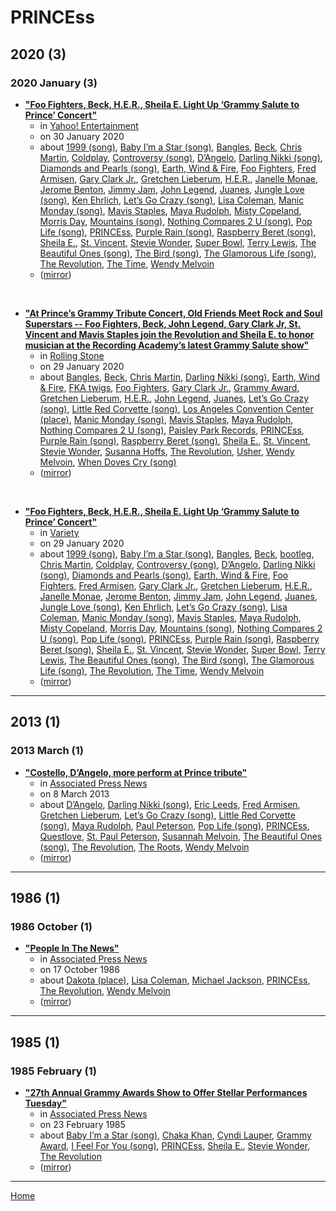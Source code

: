# PRINCEss

## 2020 (3)

### 2020 January (3)

 - [**"Foo Fighters, Beck, H.E.R., Sheila E. Light Up ‘Grammy Salute to Prince’ Concert"**](https://www.yahoo.com/entertainment/foo-fighters-beck-h-e-233930375.html)
    - in [Yahoo! Entertainment](../../publications/yahoo-entertainment/index.md)
    - on 30 January 2020
    - about [1999 (song)](../../topics/song/1999/index.md), [Baby I’m a Star (song)](../../topics/song/baby-i-m-a-star/index.md), [Bangles](../../topics/bangles/index.md), [Beck](../../topics/beck/index.md), [Chris Martin](../../topics/chris-martin/index.md), [Coldplay](../../topics/coldplay/index.md), [Controversy (song)](../../topics/song/controversy/index.md), [D’Angelo](../../topics/d-angelo/index.md), [Darling Nikki (song)](../../topics/song/darling-nikki/index.md), [Diamonds and Pearls (song)](../../topics/song/diamonds-and-pearls/index.md), [Earth, Wind & Fire](../../topics/earth-wind-fire/index.md), [Foo Fighters](../../topics/foo-fighters/index.md), [Fred Armisen](../../topics/fred-armisen/index.md), [Gary Clark Jr.](../../topics/gary-clark-jr/index.md), [Gretchen Lieberum](../../topics/gretchen-lieberum/index.md), [H.E.R.](../../topics/h-e-r/index.md), [Janelle Monae](../../topics/janelle-monae/index.md), [Jerome Benton](../../topics/jerome-benton/index.md), [Jimmy Jam](../../topics/jimmy-jam/index.md), [John Legend](../../topics/john-legend/index.md), [Juanes](../../topics/juanes/index.md), [Jungle Love (song)](../../topics/song/jungle-love/index.md), [Ken Ehrlich](../../topics/ken-ehrlich/index.md), [Let’s Go Crazy (song)](../../topics/song/let-s-go-crazy/index.md), [Lisa Coleman](../../topics/lisa-coleman/index.md), [Manic Monday (song)](../../topics/song/manic-monday/index.md), [Mavis Staples](../../topics/mavis-staples/index.md), [Maya Rudolph](../../topics/maya-rudolph/index.md), [Misty Copeland](../../topics/misty-copeland/index.md), [Morris Day](../../topics/morris-day/index.md), [Mountains (song)](../../topics/song/mountains/index.md), [Nothing Compares 2 U (song)](../../topics/song/nothing-compares-2-u/index.md), [Pop Life (song)](../../topics/song/pop-life/index.md), [PRINCEss](../../topics/princess/index.md), [Purple Rain (song)](../../topics/song/purple-rain/index.md), [Raspberry Beret (song)](../../topics/song/raspberry-beret/index.md), [Sheila E.](../../topics/sheila-e/index.md), [St. Vincent](../../topics/st-vincent/index.md), [Stevie Wonder](../../topics/stevie-wonder/index.md), [Super Bowl](../../topics/super-bowl/index.md), [Terry Lewis](../../topics/terry-lewis/index.md), [The Beautiful Ones (song)](../../topics/song/the-beautiful-ones/index.md), [The Bird (song)](../../topics/song/the-bird/index.md), [The Glamorous Life (song)](../../topics/song/the-glamorous-life/index.md), [The Revolution](../../topics/the-revolution/index.md), [The Time](../../topics/the-time/index.md), [Wendy Melvoin](../../topics/wendy-melvoin/index.md)
    - ([mirror](https://web.archive.org/web/*/https://www.yahoo.com/entertainment/foo-fighters-beck-h-e-233930375.html))

<br />

 - [**"At Prince’s Grammy Tribute Concert, Old Friends Meet Rock and Soul Superstars -- Foo Fighters, Beck, John Legend, Gary Clark Jr, St. Vincent and Mavis Staples join the Revolution and Sheila E. to honor musician at the Recording Academy’s latest Grammy Salute show"**](https://www.rollingstone.com/music/music-news/prince-grammy-salute-show-recap-944767/)
    - in [Rolling Stone](../../publications/rolling-stone/index.md)
    - on 29 January 2020
    - about [Bangles](../../topics/bangles/index.md), [Beck](../../topics/beck/index.md), [Chris Martin](../../topics/chris-martin/index.md), [Darling Nikki (song)](../../topics/song/darling-nikki/index.md), [Earth, Wind & Fire](../../topics/earth-wind-fire/index.md), [FKA twigs](../../topics/fka-twigs/index.md), [Foo Fighters](../../topics/foo-fighters/index.md), [Gary Clark Jr.](../../topics/gary-clark-jr/index.md), [Grammy Award](../../topics/grammy-award/index.md), [Gretchen Lieberum](../../topics/gretchen-lieberum/index.md), [H.E.R.](../../topics/h-e-r/index.md), [John Legend](../../topics/john-legend/index.md), [Juanes](../../topics/juanes/index.md), [Let’s Go Crazy (song)](../../topics/song/let-s-go-crazy/index.md), [Little Red Corvette (song)](../../topics/song/little-red-corvette/index.md), [Los Angeles Convention Center (place)](../../topics/place/los-angeles-convention-center/index.md), [Manic Monday (song)](../../topics/song/manic-monday/index.md), [Mavis Staples](../../topics/mavis-staples/index.md), [Maya Rudolph](../../topics/maya-rudolph/index.md), [Nothing Compares 2 U (song)](../../topics/song/nothing-compares-2-u/index.md), [Paisley Park Records](../../topics/paisley-park-records/index.md), [PRINCEss](../../topics/princess/index.md), [Purple Rain (song)](../../topics/song/purple-rain/index.md), [Raspberry Beret (song)](../../topics/song/raspberry-beret/index.md), [Sheila E.](../../topics/sheila-e/index.md), [St. Vincent](../../topics/st-vincent/index.md), [Stevie Wonder](../../topics/stevie-wonder/index.md), [Susanna Hoffs](../../topics/susanna-hoffs/index.md), [The Revolution](../../topics/the-revolution/index.md), [Usher](../../topics/usher/index.md), [Wendy Melvoin](../../topics/wendy-melvoin/index.md), [When Doves Cry (song)](../../topics/song/when-doves-cry/index.md)
    - ([mirror](https://web.archive.org/web/*/https://www.rollingstone.com/music/music-news/prince-grammy-salute-show-recap-944767/))

<br />

 - [**"Foo Fighters, Beck, H.E.R., Sheila E. Light Up ‘Grammy Salute to Prince’ Concert"**](https://variety.com/2020/music/news/prince-tribute-concert-foo-fighters-her-beck-1203485036/)
    - in [Variety](../../publications/variety/index.md)
    - on 29 January 2020
    - about [1999 (song)](../../topics/song/1999/index.md), [Baby I’m a Star (song)](../../topics/song/baby-i-m-a-star/index.md), [Bangles](../../topics/bangles/index.md), [Beck](../../topics/beck/index.md), [bootleg](../../topics/bootleg/index.md), [Chris Martin](../../topics/chris-martin/index.md), [Coldplay](../../topics/coldplay/index.md), [Controversy (song)](../../topics/song/controversy/index.md), [D’Angelo](../../topics/d-angelo/index.md), [Darling Nikki (song)](../../topics/song/darling-nikki/index.md), [Diamonds and Pearls (song)](../../topics/song/diamonds-and-pearls/index.md), [Earth, Wind & Fire](../../topics/earth-wind-fire/index.md), [Foo Fighters](../../topics/foo-fighters/index.md), [Fred Armisen](../../topics/fred-armisen/index.md), [Gary Clark Jr.](../../topics/gary-clark-jr/index.md), [Gretchen Lieberum](../../topics/gretchen-lieberum/index.md), [H.E.R.](../../topics/h-e-r/index.md), [Janelle Monae](../../topics/janelle-monae/index.md), [Jerome Benton](../../topics/jerome-benton/index.md), [Jimmy Jam](../../topics/jimmy-jam/index.md), [John Legend](../../topics/john-legend/index.md), [Juanes](../../topics/juanes/index.md), [Jungle Love (song)](../../topics/song/jungle-love/index.md), [Ken Ehrlich](../../topics/ken-ehrlich/index.md), [Let’s Go Crazy (song)](../../topics/song/let-s-go-crazy/index.md), [Lisa Coleman](../../topics/lisa-coleman/index.md), [Manic Monday (song)](../../topics/song/manic-monday/index.md), [Mavis Staples](../../topics/mavis-staples/index.md), [Maya Rudolph](../../topics/maya-rudolph/index.md), [Misty Copeland](../../topics/misty-copeland/index.md), [Morris Day](../../topics/morris-day/index.md), [Mountains (song)](../../topics/song/mountains/index.md), [Nothing Compares 2 U (song)](../../topics/song/nothing-compares-2-u/index.md), [Pop Life (song)](../../topics/song/pop-life/index.md), [PRINCEss](../../topics/princess/index.md), [Purple Rain (song)](../../topics/song/purple-rain/index.md), [Raspberry Beret (song)](../../topics/song/raspberry-beret/index.md), [Sheila E.](../../topics/sheila-e/index.md), [St. Vincent](../../topics/st-vincent/index.md), [Stevie Wonder](../../topics/stevie-wonder/index.md), [Super Bowl](../../topics/super-bowl/index.md), [Terry Lewis](../../topics/terry-lewis/index.md), [The Beautiful Ones (song)](../../topics/song/the-beautiful-ones/index.md), [The Bird (song)](../../topics/song/the-bird/index.md), [The Glamorous Life (song)](../../topics/song/the-glamorous-life/index.md), [The Revolution](../../topics/the-revolution/index.md), [The Time](../../topics/the-time/index.md), [Wendy Melvoin](../../topics/wendy-melvoin/index.md)
    - ([mirror](https://web.archive.org/web/*/https://variety.com/2020/music/news/prince-tribute-concert-foo-fighters-her-beck-1203485036/))

----

## 2013 (1)

### 2013 March (1)

 - [**"Costello, D’Angelo, more perform at Prince tribute"**](https://apnews.com/f78be2e8ad1b4b7ebeb0c45b96f32081)
    - in [Associated Press News](../../publications/associated-press-news/index.md)
    - on 8 March 2013
    - about [D’Angelo](../../topics/d-angelo/index.md), [Darling Nikki (song)](../../topics/song/darling-nikki/index.md), [Eric Leeds](../../topics/eric-leeds/index.md), [Fred Armisen](../../topics/fred-armisen/index.md), [Gretchen Lieberum](../../topics/gretchen-lieberum/index.md), [Let’s Go Crazy (song)](../../topics/song/let-s-go-crazy/index.md), [Little Red Corvette (song)](../../topics/song/little-red-corvette/index.md), [Maya Rudolph](../../topics/maya-rudolph/index.md), [Paul Peterson](../../topics/paul-peterson/index.md), [Pop Life (song)](../../topics/song/pop-life/index.md), [PRINCEss](../../topics/princess/index.md), [Questlove](../../topics/questlove/index.md), [St. Paul Peterson](../../topics/st-paul-peterson/index.md), [Susannah Melvoin](../../topics/susannah-melvoin/index.md), [The Beautiful Ones (song)](../../topics/song/the-beautiful-ones/index.md), [The Revolution](../../topics/the-revolution/index.md), [The Roots](../../topics/the-roots/index.md), [Wendy Melvoin](../../topics/wendy-melvoin/index.md)
    - ([mirror](https://web.archive.org/web/*/https://apnews.com/f78be2e8ad1b4b7ebeb0c45b96f32081))

----

## 1986 (1)

### 1986 October (1)

 - [**"People In The News"**](https://apnews.com/68d6ee2a071cbb3c83fc9defc5343edb)
    - in [Associated Press News](../../publications/associated-press-news/index.md)
    - on 17 October 1986
    - about [Dakota (place)](../../topics/place/dakota/index.md), [Lisa Coleman](../../topics/lisa-coleman/index.md), [Michael Jackson](../../topics/michael-jackson/index.md), [PRINCEss](../../topics/princess/index.md), [The Revolution](../../topics/the-revolution/index.md), [Wendy Melvoin](../../topics/wendy-melvoin/index.md)
    - ([mirror](https://web.archive.org/web/*/https://apnews.com/68d6ee2a071cbb3c83fc9defc5343edb))

----

## 1985 (1)

### 1985 February (1)

 - [**"27th Annual Grammy Awards Show to Offer Stellar Performances Tuesday"**](https://apnews.com/f0321a7f0a1984fca521fee8571d39e8)
    - in [Associated Press News](../../publications/associated-press-news/index.md)
    - on 23 February 1985
    - about [Baby I’m a Star (song)](../../topics/song/baby-i-m-a-star/index.md), [Chaka Khan](../../topics/chaka-khan/index.md), [Cyndi Lauper](../../topics/cyndi-lauper/index.md), [Grammy Award](../../topics/grammy-award/index.md), [I Feel For You (song)](../../topics/song/i-feel-for-you/index.md), [PRINCEss](../../topics/princess/index.md), [Sheila E.](../../topics/sheila-e/index.md), [Stevie Wonder](../../topics/stevie-wonder/index.md), [The Revolution](../../topics/the-revolution/index.md)
    - ([mirror](https://web.archive.org/web/*/https://apnews.com/f0321a7f0a1984fca521fee8571d39e8))

----

[Home](../index.md)
